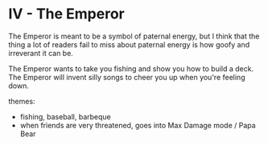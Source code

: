 # IV - The Emperor

The Emperor is meant to be a symbol of paternal energy, but I think
that the thing a lot of readers fail to miss about paternal energy
is how goofy and irreverant it can be.

The Emperor wants to take you fishing and show you how to build a
deck. The Emperor will invent silly songs to cheer you up when
you're feeling down.

themes:
* fishing, baseball, barbeque
* when friends are very threatened, goes into Max Damage mode / Papa Bear
